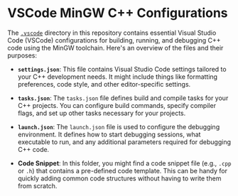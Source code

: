 # VSCode MinGW C++ Configurations

The [`.vscode`](./.vscode) directory in this repository contains essential Visual Studio Code (VSCode) configurations for building, running, and debugging C++ code using the MinGW toolchain. Here's an overview of the files and their purposes:

- **`settings.json`**: This file contains Visual Studio Code settings tailored to your C++ development needs. It might include things like formatting preferences, code style, and other editor-specific settings.

- **`tasks.json`**: The `tasks.json` file defines build and compile tasks for your C++ projects. You can configure build commands, specify compiler flags, and set up other tasks necessary for your projects.

- **`launch.json`**: The `launch.json` file is used to configure the debugging environment. It defines how to start debugging sessions, what executable to run, and any additional parameters required for debugging C++ code.

- **Code Snippet**: In this folder, you might find a code snippet file (e.g., `.cpp` or `.h`) that contains a pre-defined code template. This can be handy for quickly adding common code structures without having to write them from scratch.
